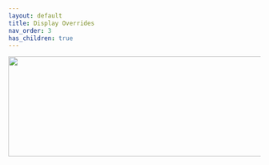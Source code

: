 ```yaml
---
layout: default
title: Display Overrides
nav_order: 3
has_children: true
---
```


<p align="center">
  <img width="650" height="200" src="../../../assets/HeaderDisplayOverridesTextOnly.png">
</p>